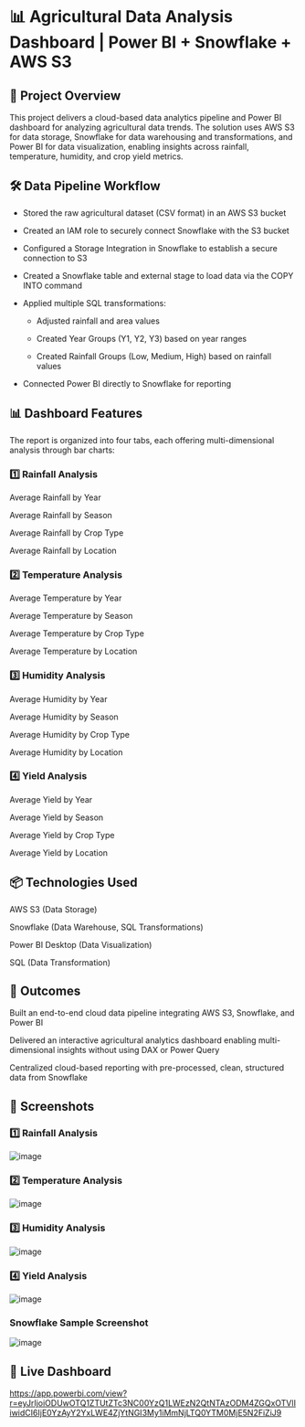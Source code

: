 # 📊 Agricultural Data Analysis Dashboard | Power BI + Snowflake + AWS S3

## 📌 Project Overview

This project delivers a cloud-based data analytics pipeline and Power BI dashboard for analyzing agricultural data trends. The solution uses AWS S3 for data storage, Snowflake for data warehousing and transformations, and Power BI for data visualization, enabling insights across rainfall, temperature, humidity, and crop yield metrics.

## 🛠️ Data Pipeline Workflow

* Stored the raw agricultural dataset (CSV format) in an AWS S3 bucket

* Created an IAM role to securely connect Snowflake with the S3 bucket

* Configured a Storage Integration in Snowflake to establish a secure connection to S3

* Created a Snowflake table and external stage to load data via the COPY INTO command

* Applied multiple SQL transformations:

  * Adjusted rainfall and area values

  * Created Year Groups (Y1, Y2, Y3) based on year ranges

  * Created Rainfall Groups (Low, Medium, High) based on rainfall values

* Connected Power BI directly to Snowflake for reporting

## 📊 Dashboard Features

The report is organized into four tabs, each offering multi-dimensional analysis through bar charts:

### 1️⃣ Rainfall Analysis

Average Rainfall by Year

Average Rainfall by Season

Average Rainfall by Crop Type

Average Rainfall by Location

### 2️⃣ Temperature Analysis

Average Temperature by Year

Average Temperature by Season

Average Temperature by Crop Type

Average Temperature by Location

### 3️⃣ Humidity Analysis

Average Humidity by Year

Average Humidity by Season

Average Humidity by Crop Type

Average Humidity by Location

### 4️⃣ Yield Analysis

Average Yield by Year

Average Yield by Season

Average Yield by Crop Type

Average Yield by Location

## 📦 Technologies Used

AWS S3 (Data Storage)

Snowflake (Data Warehouse, SQL Transformations)

Power BI Desktop (Data Visualization)

SQL (Data Transformation)

## 🎯 Outcomes

Built an end-to-end cloud data pipeline integrating AWS S3, Snowflake, and Power BI

Delivered an interactive agricultural analytics dashboard enabling multi-dimensional insights without using DAX or Power Query

Centralized cloud-based reporting with pre-processed, clean, structured data from Snowflake

## 📸 Screenshots

### 1️⃣ Rainfall Analysis
![image](https://github.com/user-attachments/assets/2351fee4-e477-447e-83f3-fddf04829959)

### 2️⃣ Temperature Analysis
![image](https://github.com/user-attachments/assets/e150c8ba-c3b7-4fb8-944e-c721a25cb34c)

### 3️⃣ Humidity Analysis
![image](https://github.com/user-attachments/assets/fd63ec89-6708-43f6-9e2a-fe7b3f885f59)

### 4️⃣ Yield Analysis
![image](https://github.com/user-attachments/assets/519b7f47-f25b-4454-8d10-1ebb4b2e5b08)

### Snowflake Sample Screenshot
![image](https://github.com/user-attachments/assets/2de9505f-5b56-4785-af38-2bff1dcd85e4)

## 🔗 Live Dashboard

https://app.powerbi.com/view?r=eyJrIjoiODUwOTQ1ZTUtZTc3NC00YzQ1LWEzN2QtNTAzODM4ZGQxOTVlIiwidCI6IjE0YzAyY2YxLWE4ZjYtNGI3My1iMmNjLTQ0YTM0MjE5N2FiZiJ9
